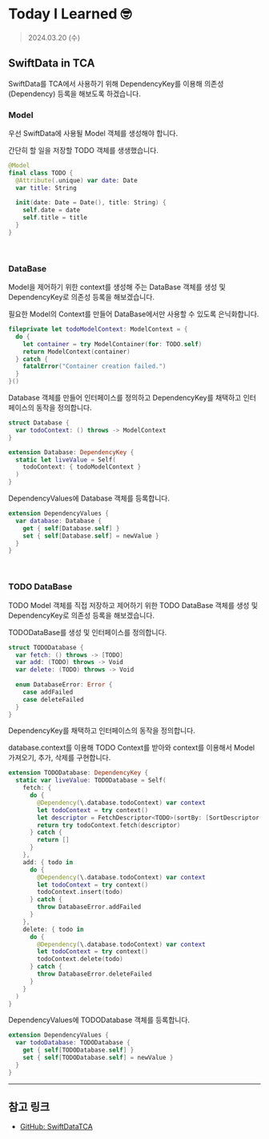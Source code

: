# Today I Learned 🤓

> 2024.03.20 (수)

## SwiftData in TCA

SwiftData를 TCA에서 사용하기 위해 DependencyKey를 이용해 의존성(Dependency) 등록을 해보도록 하겠습니다.

### Model

우선 SwiftData에 사용될 Model 객체를 생성해야 합니다.

간단히 할 일을 저장할 TODO 객체를 생생했습니다.

```swift
@Model
final class TODO {
  @Attribute(.unique) var date: Date
  var title: String
  
  init(date: Date = Date(), title: String) {
    self.date = date
    self.title = title
  }
}
```

<br>

### DataBase

Model을 제어하기 위한 context를 생성해 주는 DataBase 객체를 생성 및 DependencyKey로 의존성 등록을 해보겠습니다.

필요한 Model의 Context를 만들어 DataBase에서만 사용할 수 있도록 은닉화합니다.

```swift
fileprivate let todoModelContext: ModelContext = {
  do {
    let container = try ModelContainer(for: TODO.self)
    return ModelContext(container)
  } catch {
    fatalError("Container creation failed.")
  }
}()
```

Database 객체를 만들어 인터페이스를 정의하고 DependencyKey를 채택하고 인터페이스의 동작을 정의합니다.

```swift
struct Database {
  var todoContext: () throws -> ModelContext
}

extension Database: DependencyKey {
  static let liveValue = Self(
    todoContext: { todoModelContext }
  )
}
```

DependencyValues에 Database 객체를 등록합니다.

```swift
extension DependencyValues {
  var database: Database {
    get { self[Database.self] }
    set { self[Database.self] = newValue }
  }
}
```

<br>

### TODO DataBase

TODO Model 객체를 직접 저장하고 제어하기 위한 TODO DataBase 객체를 생성 및 DependencyKey로 의존성 등록을 해보겠습니다.

TODODataBase를 생성 및 인터페이스를 정의합니다.

```swift
struct TODODatabase {
  var fetch: () throws -> [TODO]
  var add: (TODO) throws -> Void
  var delete: (TODO) throws -> Void
  
  enum DatabaseError: Error {
    case addFailed
    case deleteFailed
  }
}
```

DependencyKey를 채택하고 인터페이스의 동작을 정의합니다.

database.context를 이용해 TODO Context를 받아와 context를 이용해서 Model 가져오기, 추가, 삭제를 구현합니다.

```swift
extension TODODatabase: DependencyKey {
  static var liveValue: TODODatabase = Self(
    fetch: {
      do {
        @Dependency(\.database.todoContext) var context
        let todoContext = try context()
        let descriptor = FetchDescriptor<TODO>(sortBy: [SortDescriptor(\.date)])
        return try todoContext.fetch(descriptor)
      } catch {
        return []
      }
    },
    add: { todo in
      do {
        @Dependency(\.database.todoContext) var context
        let todoContext = try context()
        todoContext.insert(todo)
      } catch {
        throw DatabaseError.addFailed
      }
    },
    delete: { todo in
      do {
        @Dependency(\.database.todoContext) var context
        let todoContext = try context()
        todoContext.delete(todo)
      } catch {
        throw DatabaseError.deleteFailed
      }
    }
  )
}
```

DependencyValues에 TODODatabase 객체를 등록합니다.

```swift
extension DependencyValues {
  var todoDatabase: TODODatabase {
    get { self[TODODatabase.self] }
    set { self[TODODatabase.self] = newValue }
  }
}
```

---
## 참고 링크
- [GitHub: SwiftDataTCA](https://github.com/SouzaRodrigo61/SwiftDataTCA)

